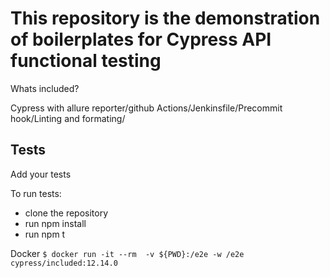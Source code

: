 # This repository is the demonstration of boilerplates for Cypress API functional testing

Whats included?

Cypress with allure reporter/github Actions/Jenkinsfile/Precommit hook/Linting and formating/

## Tests

Add your tests

To run tests:
 - clone the repository
 - run npm install
 - run npm t

Docker ```$ docker run -it --rm  -v ${PWD}:/e2e -w /e2e cypress/included:12.14.0```